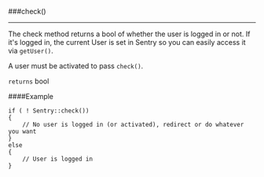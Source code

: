 <a id="check"></a>
###check()

----------

The check method returns a bool of whether the user is logged in or not. If it's logged in, the current User is set in Sentry so you can easily access it via `getUser()`.

A user must be activated to pass `check()`.

`returns` bool

####Example

	if ( ! Sentry::check())
	{
		// No user is logged in (or activated), redirect or do whatever you want
	}
	else
	{
		// User is logged in
	}
